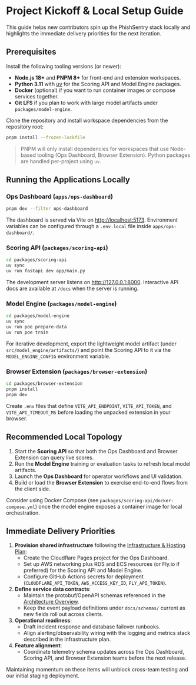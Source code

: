 # Project Kickoff & Local Setup Guide

This guide helps new contributors spin up the PhishSentry stack locally and highlights the immediate delivery priorities for the next iteration.

## Prerequisites

Install the following tooling versions (or newer):

- **Node.js 18+** and **PNPM 8+** for front-end and extension workspaces.
- **Python 3.11** with [uv](https://docs.astral.sh/uv/latest/) for the Scoring API and Model Engine packages.
- **Docker** (optional) if you want to run container images or compose services together.
- **Git LFS** if you plan to work with large model artifacts under `packages/model-engine`.

Clone the repository and install workspace dependencies from the repository root:

```bash
pnpm install --frozen-lockfile
```

> PNPM will only install dependencies for workspaces that use Node-based tooling (Ops Dashboard, Browser Extension). Python packages are handled per-project using `uv`.

## Running the Applications Locally

### Ops Dashboard (`apps/ops-dashboard`)

```bash
pnpm dev --filter ops-dashboard
```

The dashboard is served via Vite on <http://localhost:5173>. Environment variables can be configured through a `.env.local` file inside `apps/ops-dashboard/`.

### Scoring API (`packages/scoring-api`)

```bash
cd packages/scoring-api
uv sync
uv run fastapi dev app/main.py
```

The development server listens on <http://127.0.0.1:8000>. Interactive API docs are available at `/docs` when the server is running.

### Model Engine (`packages/model-engine`)

```bash
cd packages/model-engine
uv sync
uv run poe prepare-data
uv run poe train
```

For iterative development, export the lightweight model artifact (under `src/model_engine/artifacts/`) and point the Scoring API to it via the `MODEL_ENGINE_CONFIG` environment variable.

### Browser Extension (`packages/browser-extension`)

```bash
cd packages/browser-extension
pnpm install
pnpm dev
```

Create `.env` files that define `VITE_API_ENDPOINT`, `VITE_API_TOKEN`, and `VITE_API_TIMEOUT_MS` before loading the unpacked extension in your browser.

## Recommended Local Topology

1. Start the **Scoring API** so that both the Ops Dashboard and Browser Extension can query live scores.
2. Run the **Model Engine** training or evaluation tasks to refresh local model artifacts.
3. Launch the **Ops Dashboard** for operator workflows and UI validation.
4. Build or load the **Browser Extension** to exercise end-to-end flows from the client side.

Consider using Docker Compose (see `packages/scoring-api/docker-compose.yml`) once the model engine exposes a container image for local orchestration.

## Immediate Delivery Priorities

1. **Provision shared infrastructure** following the [Infrastructure & Hosting Plan](./infrastructure.md):
   - Create the Cloudflare Pages project for the Ops Dashboard.
   - Set up AWS networking plus RDS and ECS resources (or Fly.io if preferred) for the Scoring API and Model Engine.
   - Configure GitHub Actions secrets for deployment (`CLOUDFLARE_API_TOKEN`, `AWS_ACCESS_KEY_ID`, `FLY_API_TOKEN`).
2. **Define service data contracts**:
   - Maintain the protobuf/OpenAPI schemas referenced in the [Architecture Overview](./architecture.md).
   - Keep the event payload definitions under `docs/schemas/` current as new fields roll out across clients.
3. **Operational readiness**:
   - Draft incident response and database failover runbooks.
   - Align alerting/observability wiring with the logging and metrics stack described in the infrastructure plan.
4. **Feature alignment**:
   - Coordinate telemetry schema updates across the Ops Dashboard, Scoring API, and Browser Extension teams before the next release.

Maintaining momentum on these items will unblock cross-team testing and our initial staging deployment.
